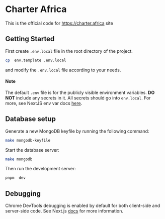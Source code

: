# Charter Africa

This is the official code for https://charter.africa site

## Getting Started

First create `.env.local` file in the root directory of the project.

```bash
cp  env.template .env.local
```

and modify the `.env.local` file according to your needs.

#### Note

The default `.env` file is for the publicly visible environment variables.
**DO NOT** include any secrets in it. All secrets should go into `env.local`.
For more, see NextJS env var docs [here](https://nextjs.org/docs/basic-features/environment-variables).

## Database setup

Generate a new MongoDB keyfile by running the following command:

```bash
make mongodb-keyfile
```

Start the database server:

```bash
make mongodb
```

Then run the development server:

```bash
pnpm  dev
```

## Debugging

Chrome DevTools debugging is enabled by default for both client-side and server-side code. See Next.js [docs](https://nextjs.org/docs/advanced-features/debugging#debugging-with-chrome-devtools) for more information.

